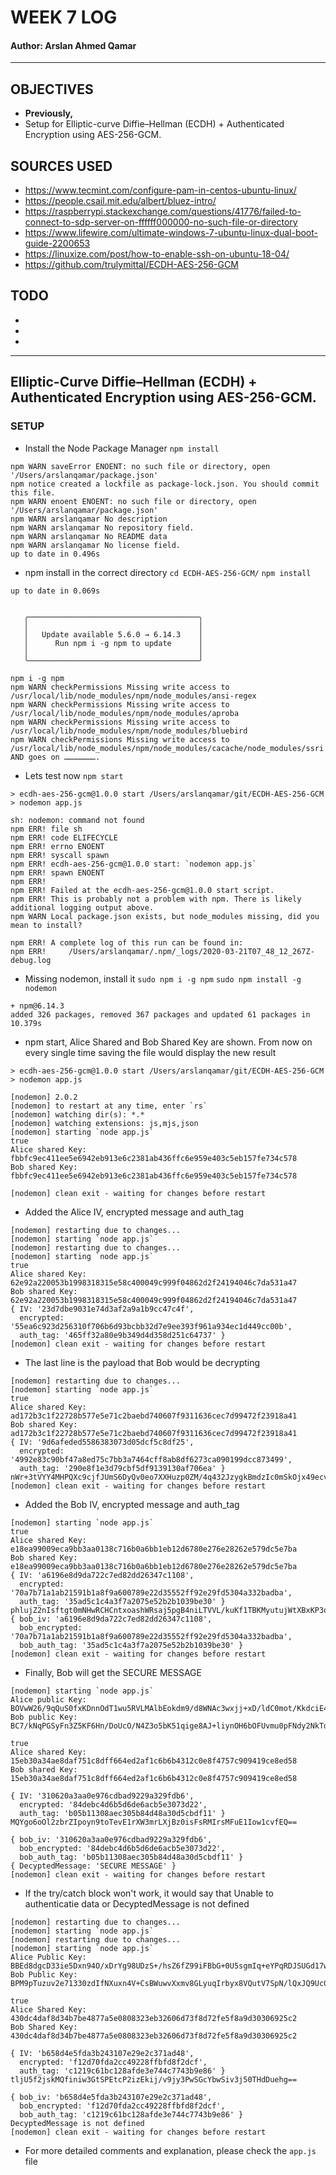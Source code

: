 # WEEK 7 LOG
#### Author: Arslan Ahmed Qamar
---

## OBJECTIVES
* **Previously,**  
* Setup for Elliptic-curve Diffie–Hellman (ECDH) + Authenticated Encryption using AES-256-GCM.  


## SOURCES USED 
* https://www.tecmint.com/configure-pam-in-centos-ubuntu-linux/
* https://people.csail.mit.edu/albert/bluez-intro/
* https://raspberrypi.stackexchange.com/questions/41776/failed-to-connect-to-sdp-server-on-ffffff000000-no-such-file-or-directory
* https://www.lifewire.com/ultimate-windows-7-ubuntu-linux-dual-boot-guide-2200653
* https://linuxize.com/post/how-to-enable-ssh-on-ubuntu-18-04/
* https://github.com/trulymittal/ECDH-AES-256-GCM

## TODO
* 
* 
* 

---

## Elliptic-Curve Diffie–Hellman (ECDH) + Authenticated Encryption using AES-256-GCM.  
### SETUP

* Install the Node Package Manager 
`npm install`
```
npm WARN saveError ENOENT: no such file or directory, open '/Users/arslanqamar/package.json'
npm notice created a lockfile as package-lock.json. You should commit this file.
npm WARN enoent ENOENT: no such file or directory, open '/Users/arslanqamar/package.json'
npm WARN arslanqamar No description
npm WARN arslanqamar No repository field.
npm WARN arslanqamar No README data
npm WARN arslanqamar No license field.
up to date in 0.496s
```

* npm install in the correct directory
`cd ECDH-AES-256-GCM/`
`npm install`
```
up to date in 0.069s


   ╭──────────────────────────────────────╮
   │                                      │
   │   Update available 5.6.0 → 6.14.3    │
   │      Run npm i -g npm to update      │
   │                                      │
   ╰──────────────────────────────────────╯

npm i -g npm
npm WARN checkPermissions Missing write access to /usr/local/lib/node_modules/npm/node_modules/ansi-regex
npm WARN checkPermissions Missing write access to /usr/local/lib/node_modules/npm/node_modules/aproba
npm WARN checkPermissions Missing write access to /usr/local/lib/node_modules/npm/node_modules/bluebird
npm WARN checkPermissions Missing write access to /usr/local/lib/node_modules/npm/node_modules/cacache/node_modules/ssri
AND goes on ………………….
```
* Lets test now `npm start`
```
> ecdh-aes-256-gcm@1.0.0 start /Users/arslanqamar/git/ECDH-AES-256-GCM
> nodemon app.js

sh: nodemon: command not found
npm ERR! file sh
npm ERR! code ELIFECYCLE
npm ERR! errno ENOENT
npm ERR! syscall spawn
npm ERR! ecdh-aes-256-gcm@1.0.0 start: `nodemon app.js`
npm ERR! spawn ENOENT
npm ERR! 
npm ERR! Failed at the ecdh-aes-256-gcm@1.0.0 start script.
npm ERR! This is probably not a problem with npm. There is likely additional logging output above.
npm WARN Local package.json exists, but node_modules missing, did you mean to install?

npm ERR! A complete log of this run can be found in:
npm ERR!     /Users/arslanqamar/.npm/_logs/2020-03-21T07_48_12_267Z-debug.log
```

* Missing nodemon, install it
`sudo npm i -g npm` `sudo npm install -g nodemon`
```
+ npm@6.14.3
added 326 packages, removed 367 packages and updated 61 packages in 10.379s
```


* npm start, Alice Shared and Bob Shared Key are shown. From now on every single time saving the file would display the new result
```
> ecdh-aes-256-gcm@1.0.0 start /Users/arslanqamar/git/ECDH-AES-256-GCM
> nodemon app.js

[nodemon] 2.0.2
[nodemon] to restart at any time, enter `rs`
[nodemon] watching dir(s): *.*
[nodemon] watching extensions: js,mjs,json
[nodemon] starting `node app.js`
true
Alice shared Key:  fbbfc9ec411ee5e6942eb913e6c2381ab436ffc6e959e403c5eb157fe734c578
Bob shared Key:  fbbfc9ec411ee5e6942eb913e6c2381ab436ffc6e959e403c5eb157fe734c578

[nodemon] clean exit - waiting for changes before restart
```


* Added the Alice IV, encrypted message and auth_tag
```
[nodemon] restarting due to changes...
[nodemon] starting `node app.js`
[nodemon] restarting due to changes...
[nodemon] starting `node app.js`
true
Alice shared Key:  62e92a220053b1998318315e58c400049c999f04862d2f24194046c7da531a47
Bob shared Key:  62e92a220053b1998318315e58c400049c999f04862d2f24194046c7da531a47
{ IV: '23d7dbe9031e74d3af2a9a1b9cc47c4f',
  encrypted: '55ea6c923d256310f706b6d93bcbb32d7e9ee393f961a934ec1d449cc00b',
  auth_tag: '465ff32a80e9b349d4d358d251c64737' }
[nodemon] clean exit - waiting for changes before restart
```

* The last line is the payload that Bob would be decrypting
```
[nodemon] restarting due to changes...
[nodemon] starting `node app.js`
true
Alice shared Key:  ad172b3c1f22728b577e5e71c2baebd740607f9311636cec7d99472f23918a41
Bob shared Key:  ad172b3c1f22728b577e5e71c2baebd740607f9311636cec7d99472f23918a41
{ IV: '9d6afeded5586383073d05dcf5c8df25',
  encrypted: '4992e83c90bf47a8ed75c7bb3a7464cff8ab8df6273ca090199dcc873499',
  auth_tag: '290e8f1e3d79cbf5df9139130af706ea' }
nWr+3tVYY4MHPQXc9cjfJUmS6DyQv0eo7XXHuzp0ZM/4q432JzygkBmdzIc0mSkOjx49ecv135E5Ewr3Buo=
[nodemon] clean exit - waiting for changes before restart
```

* Added the Bob IV, encrypted message and auth_tag
```
[nodemon] starting `node app.js`
true
Alice shared Key:  e18ea99009eca9bb3aa0138c716b0a6bb1eb12d6780e276e28262e579dc5e7ba
Bob shared Key:  e18ea99009eca9bb3aa0138c716b0a6bb1eb12d6780e276e28262e579dc5e7ba
{ IV: 'a6196e8d9da722c7ed82dd26347c1108',
  encrypted: '70a7b71a1ab21591b1a8f9a600789e22d35552ff92e29fd5304a332badba',
  auth_tag: '35ad5c1c4a3f7a2075e52b2b1039be30' }
phlujZ2nIsftgt0mNHwRCHCntxoashWRsaj5pgB4niLTVVL/kuKf1TBKMyutujWtXBxKP3ogdeUrKxA5vjA=
{ bob_iv: 'a6196e8d9da722c7ed82dd26347c1108',
  bob_encrypted: '70a7b71a1ab21591b1a8f9a600789e22d35552ff92e29fd5304a332badba',
  bob_auth_tag: '35ad5c1c4a3f7a2075e52b2b1039be30' }
[nodemon] clean exit - waiting for changes before restart
```
* Finally, Bob will get the SECURE MESSAGE
```
[nodemon] starting `node app.js`
Alice public Key:  BOVwW26/9qQuS0fxKDnnOdT1wu5RVLMAlbEokdm9/d8WNAc3wxjj+xD/ldC0mot/KkdciE4xbwJkpvVP2C5tFWM=
Bob public Key:  BC7/kNqPGSyFn3Z5KF6Hn/DoUcO/N4Z3o5bK51qige8AJ+liynOH6bOFUvmu0pFNdy2NkTdndAKKUHwM+i1r/Ec= 

true
Alice shared Key:  15eb30a34ae8daf751c8dff664ed2af1c6b6b4312c0e8f4757c909419ce8ed58
Bob shared Key:  15eb30a34ae8daf751c8dff664ed2af1c6b6b4312c0e8f4757c909419ce8ed58 

{ IV: '310620a3aa0e976cdbad9229a329fdb6',
  encrypted: '84debc4d6b5d6de6acb5e3073d22',
  auth_tag: 'b05b11308aec305b84d48a30d5cbdf11' }
MQYgo6oOl2zbrZIpoyn9toTevE1rXW3mrLXjBz0isFsRMIrsMFuE1Iow1cvfEQ== 

{ bob_iv: '310620a3aa0e976cdbad9229a329fdb6',
  bob_encrypted: '84debc4d6b5d6de6acb5e3073d22',
  bob_auth_tag: 'b05b11308aec305b84d48a30d5cbdf11' }
{ DecyptedMessage: 'SECURE MESSAGE' }
[nodemon] clean exit - waiting for changes before restart
```

* If the try/catch block won't work, it would say that Unable to authenticatie data or DecyptedMessage is not defined
```
[nodemon] restarting due to changes...
[nodemon] starting `node app.js`
[nodemon] restarting due to changes...
[nodemon] starting `node app.js`
Alice Public Key:  BBEd8dgcD33ie5Dxn94O/xDrYg98UDzS+/hsZ6fZ99iFBbG+0U5sgmIq+eYPqRDJSUGd17w9esIbrcy8Ig7PRiA=
Bob Public Key:  BPM9pTuzuv2e71330zdIfNXuxn4V+CsBWuwvXxmv8GLyuqIrbyx8VQutV7SpN/lQxJQ9UcGKhHsmxbMCvwea3Es= 

true
Alice Shared Key:  430dc4daf8d34b7be4877a5e0808323eb32606d73f8d72fe5f8a9d30306925c2
Bob Shared Key:  430dc4daf8d34b7be4877a5e0808323eb32606d73f8d72fe5f8a9d30306925c2 

{ IV: 'b658d4e5fda3b243107e29e2c371ad48',
  encrypted: 'f12d70fda2cc49228ffbfd8f2dcf',
  auth_tag: 'c1219c61bc128afde3e744c7743b9e86' }
tljU5f2jskMQfiniw3GtSPEtcP2izEkij/v9jy3PwSGcYbwSiv3j50THdDuehg== 

{ bob_iv: 'b658d4e5fda3b243107e29e2c371ad48',
  bob_encrypted: 'f12d70fda2cc49228ffbfd8f2dcf',
  bob_auth_tag: 'c1219c61bc128afde3e744c7743b9e86' }
DecyptedMessage is not defined
[nodemon] clean exit - waiting for changes before restart
```

* For more detailed comments and explanation, please check the `app.js` file







